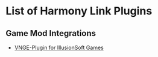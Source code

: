 # List of Harmony Link Plugins

## Game Mod Integrations

- [VNGE-Plugin for IllusionSoft Games](https://github.com/harmony-ai-solutions/vnge-harmony-link-plugin)